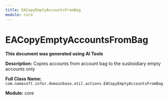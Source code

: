 ```yaml
---
title: EACopyEmptyAccountsFromBag
module: core
---
```



<div class='entity-flows'>

# EACopyEmptyAccountsFromBag

**This document was generated using AI Tools**

**Description:** Copies accounts from account bag to the susbsidiary empty accounts only

**Full Class Name:** `com.namasoft.infor.domainbase.util.actions.EACopyEmptyAccountsFromBag`

**Module:** core


</div>

